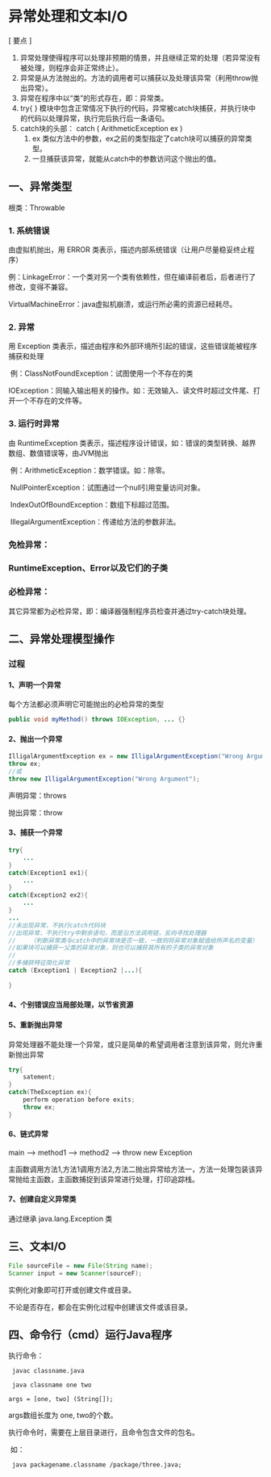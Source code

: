 # 异常处理和文本I/O

[ 要点 ]

1. 异常处理使得程序可以处理非预期的情景，并且继续正常的处理（若异常没有被处理，则程序会非正常终止）。
2. 异常是从方法抛出的。方法的调用者可以捕获以及处理该异常（利用throw抛出异常）。
3. 异常在程序中以“类”的形式存在，即：异常类。
4.  try{ } 模块中包含正常情况下执行的代码，异常被catch块捕获，并执行块中的代码以处理异常，执行完后执行后一条语句。
5. catch块的头部： catch ( ArithmeticException ex )
   1. ex 类似方法中的参数，ex之前的类型指定了catch块可以捕获的异常类型。
   2. 一旦捕获该异常，就能从catch中的参数访问这个抛出的值。

## 一、异常类型

根类：Throwable

### 1. 系统错误

由虚拟机抛出，用 ERROR 类表示，描述内部系统错误（让用户尽量稳妥终止程序）

​	例：LinkageError：一个类对另一个类有依赖性，但在编译前者后，后者进行了修改，变得不兼容。

​			VirtualMachineError：java虚拟机崩溃，或运行所必需的资源已经耗尽。



### 2. 异常

用 Exception 类表示，描述由程序和外部环境所引起的错误，这些错误能被程序捕获和处理

​	例：ClassNotFoundException：试图使用一个不存在的类

​			IOException：同输入输出相关的操作。如：无效输入、读文件时超过文件尾、打开一个不存在的文件等。

### 3. 运行时异常

由 RuntimeException 类表示，描述程序设计错误，如：错误的类型转换、越界数组、数值错误等，由JVM抛出

​	例：ArithmeticException：数学错误。如：除零。

​			NullPointerException：试图通过一个null引用变量访问对象。

​			IndexOutOfBoundException：数组下标超过范围。

​			IllegalArgumentException：传递给方法的参数非法。

### 免检异常：

### 	RuntimeException、Error以及它们的子类

### 必检异常：

其它异常都为必检异常，即：编译器强制程序员检查并通过try-catch块处理。

## 二、异常处理模型操作

### 过程

#### 1、声明一个异常

每个方法都必须声明它可能抛出的必检异常的类型

```java
public void myMethod() throws IOException, ... {}
```

#### 2、抛出一个异常

```java
IlligalArgumentException ex = new IlligalArgumentException("Wrong Argument");
throw ex;
//或
throw new IlligalArgumentException("Wrong Argument");
```

声明异常：throws

抛出异常：throw

#### 3、捕获一个异常

```java
try{
    ...
}
catch(Exception1 ex1){
    ...
}
catch(Exception2 ex2){
    ...
}
...
//未出现异常，不执行catch代码块
//出现异常，不执行try中剩余语句，而是沿方法调用链，反向寻找处理器
//    （判断异常类与catch中的异常块是否一致，一致则将异常对象赋值给所声名的变量）
//如果块可以捕获一父类的异常对象，则也可以捕获其所有的子类的异常对象
//
//多捕获特征简化异常
catch (Exception1 | Exception2 |...){
    
}
```



####  4、个别错误应当局部处理，以节省资源



#### 5、重新抛出异常

异常处理器不能处理一个异常，或只是简单的希望调用者注意到该异常，则允许重新抛出异常

```java
try{
    satement;
}
catch(TheException ex){
    perform operation before exits;
    throw ex;
}
```

#### 6、链式异常

main  -->  method1  --> method2 --> throw new Exception

主函数调用方法1,方法1调用方法2,方法二抛出异常给方法一，方法一处理包装该异常抛给主函数，主函数捕捉到该异常进行处理，打印追踪栈。



#### 7、创建自定义异常类

通过继承 java.lang.Exception 类





## 三、文本I/O

```java
File sourceFile = new File(String name);
Scanner input = new Scanner(sourceF);

```

实例化对象即可打开或创建文件或目录。

不论是否存在，都会在实例化过程中创建该文件或该目录。



## 四、命令行（cmd）运行Java程序

执行命令：

` javac classname.java`

` java classname one two`

`args = [one, two] (String[]);`

args数组长度为 one, two的个数。

执行命令时，需要在上层目录进行，且命令包含文件的包名。

​	如：

` java packagename.classname /package/three.java;`

